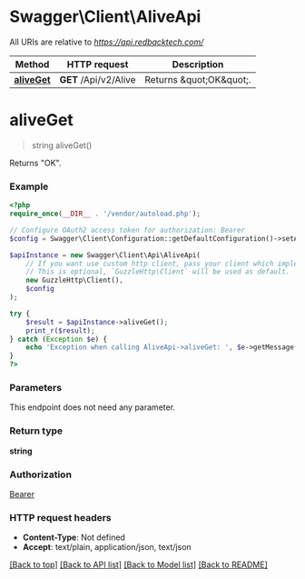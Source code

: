 # Swagger\Client\AliveApi

All URIs are relative to *https://api.redbacktech.com/*

Method | HTTP request | Description
------------- | ------------- | -------------
[**aliveGet**](AliveApi.md#aliveget) | **GET** /Api/v2/Alive | Returns \&quot;OK\&quot;.

# **aliveGet**
> string aliveGet()

Returns \"OK\".

### Example
```php
<?php
require_once(__DIR__ . '/vendor/autoload.php');

// Configure OAuth2 access token for authorization: Bearer
$config = Swagger\Client\Configuration::getDefaultConfiguration()->setAccessToken('YOUR_ACCESS_TOKEN');

$apiInstance = new Swagger\Client\Api\AliveApi(
    // If you want use custom http client, pass your client which implements `GuzzleHttp\ClientInterface`.
    // This is optional, `GuzzleHttp\Client` will be used as default.
    new GuzzleHttp\Client(),
    $config
);

try {
    $result = $apiInstance->aliveGet();
    print_r($result);
} catch (Exception $e) {
    echo 'Exception when calling AliveApi->aliveGet: ', $e->getMessage(), PHP_EOL;
}
?>
```

### Parameters
This endpoint does not need any parameter.

### Return type

**string**

### Authorization

[Bearer](../../README.md#Bearer)

### HTTP request headers

 - **Content-Type**: Not defined
 - **Accept**: text/plain, application/json, text/json

[[Back to top]](#) [[Back to API list]](../../README.md#documentation-for-api-endpoints) [[Back to Model list]](../../README.md#documentation-for-models) [[Back to README]](../../README.md)

